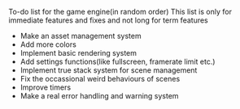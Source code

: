 To-do list for the game engine(in random order)
This list is only for immediate features and fixes and not long for term features

- Make an asset management system
- Add more colors
- Implement basic rendering system
- Add settings functions(like fullscreen, framerate limit etc.)
- Implement true stack system for scene management
- Fix the occassional weird behaviours of scenes
- Improve timers
- Make a real error handling and warning system